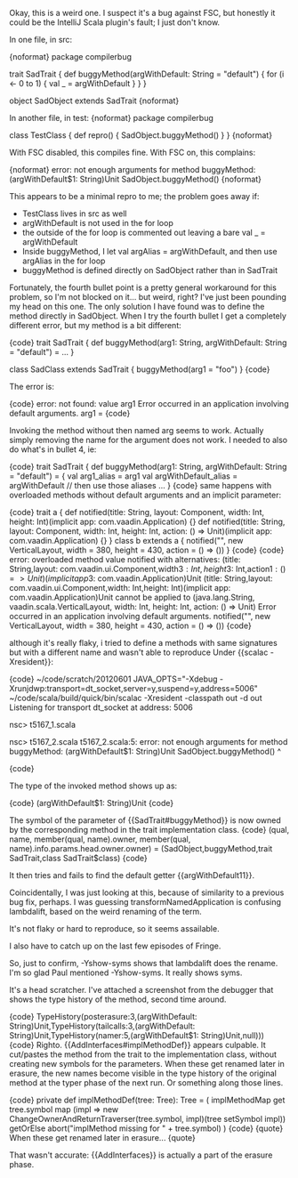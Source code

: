 Okay, this is a weird one. I suspect it's a bug against FSC, but honestly it could be the IntelliJ Scala plugin's fault; I just don't know.

In one file, in src:

{noformat}
package compilerbug

trait SadTrait {
  def buggyMethod(argWithDefault: String = "default") {
    for (i <- 0 to 1) {
      val _ = argWithDefault
    }
  }
}

object SadObject extends SadTrait
{noformat}

In another file, in test:
{noformat}
package compilerbug

class TestClass {
  def repro() {
    SadObject.buggyMethod()
  }
}
{noformat}

With FSC disabled, this compiles fine. With FSC on, this complains:

{noformat}
error: not enough arguments for method buggyMethod: (argWithDefault$1: String)Unit
SadObject.buggyMethod()
{noformat}

This appears to be a minimal repro to me; the problem goes away if:
* TestClass lives in src as well
* argWithDefault is not used in the for loop
* the outside of the for loop is commented out leaving a bare val _ = argWithDefault
* Inside buggyMethod, I let val argAlias = argWithDefault, and then use argAlias in the for loop
* buggyMethod is defined directly on SadObject rather than in SadTrait

Fortunately, the fourth bullet point is a pretty general workaround for this problem, so I'm not blocked on it... but weird, right?
I've just been pounding my head on this one. The only solution I have found was to define the method directly in SadObject. When I try the fourth bullet I get a completely different error, but my method is a bit different:

{code}
trait SadTrait {
  def buggyMethod(arg1: String, argWithDefault: String = "default") = ...
}

class SadClass extends SadTrait {
  buggyMethod(arg1 = "foo")
}
{code}

The error is:

{code}
error: not found: value arg1
Error occurred in an application involving default arguments.
arg1 =
{code}

Invoking the method without then named arg seems to work.
Actually simply removing the name for the argument does not work. I needed to also do what's in bullet 4, ie:

{code}
trait SadTrait {
  def buggyMethod(arg1: String, argWithDefault: String = "default") = {
    val arg1_alias = arg1
    val argWithDefault_alias = argWithDefault
    // then use those aliases ...
}
{code}
same happens with overloaded methods without default arguments and an implicit parameter:

{code}
trait a {
  def notified(title: String, layout: Component, width: Int, height: Int)(implicit app: com.vaadin.Application) {}
  def notified(title: String, layout: Component, width: Int, height: Int, action: () => Unit)(implicit app: com.vaadin.Application) {}
}
class b extends a {
    notified("", new VerticalLayout, width = 380, height = 430, action = () => ())
}
{code}
{code}
error: overloaded method value notified with alternatives:
(title: String,layout: com.vaadin.ui.Component,width$3: Int,height$3: Int,action$1: () => Unit)(implicit app$3: com.vaadin.Application)Unit <and>
(title: String,layout: com.vaadin.ui.Component,width: Int,height: Int)(implicit app: com.vaadin.Application)Unit
cannot be applied to (java.lang.String, vaadin.scala.VerticalLayout, width: Int, height: Int, action: () => Unit)
Error occurred in an application involving default arguments.
notified("", new VerticalLayout, width = 380, height = 430, action = () => ())
{code}

although it's really flaky, i tried to define a methods with same signatures but with a different name and wasn't able to reproduce
Under {{scalac -Xresident}}:

{code}
~/code/scratch/20120601 JAVA_OPTS="-Xdebug -Xrunjdwp:transport=dt_socket,server=y,suspend=y,address=5006" ~/code/scala/build/quick/bin/scalac -Xresident -classpath out -d out 
Listening for transport dt_socket at address: 5006

nsc> t5167_1.scala

nsc> t5167_2.scala
t5167_2.scala:5: error: not enough arguments for method buggyMethod: (argWithDefault$1: String)Unit
    SadObject.buggyMethod()
                         ^

{code}

The type of the invoked method shows up as:

{code}
(argWithDefault$1: String)Unit
{code}

The symbol of the parameter of {{SadTrait#buggyMethod}} is now owned by the corresponding method in the trait implementation class.
{code}
(qual, name, member(qual, name).owner, member(qual, name).info.params.head.owner.owner)
   = (SadObject,buggyMethod,trait SadTrait,class SadTrait$class)
{code}

It then tries and fails to find the default getter {{argWithDefault$1$1}}.

Coincidentally, I was just looking at this, because of similarity to a previous bug fix, perhaps.  I was guessing transformNamedApplication is confusing lambdalift, based on the weird renaming of the term.

It's not flaky or hard to reproduce, so it seems assailable.

I also have to catch up on the last few episodes of Fringe.

So, just to confirm, -Yshow-syms shows that lambdalift does the rename.  I'm so glad Paul mentioned -Yshow-syms.  It really shows syms.



It's a head scratcher. I've attached a screenshot from the debugger that shows the type history of the method, second time around.

{code}
TypeHistory(posterasure:3,(argWithDefault: String)Unit,TypeHistory(tailcalls:3,(argWithDefault: String)Unit,TypeHistory(namer:5,(argWithDefault$1: String)Unit,null)))
{code}
Righto. {{AddInterfaces#implMethodDef}} appears culpable. It cut/pastes the method from the trait to the implementation class, without creating new symbols for the parameters. When these get renamed later in erasure, the new names become visible in the type history of the original method at the typer phase of the next run. Or something along those lines.

{code}
  private def implMethodDef(tree: Tree): Tree = (
    implMethodMap get tree.symbol
            map (impl => new ChangeOwnerAndReturnTraverser(tree.symbol, impl)(tree setSymbol impl))
      getOrElse abort("implMethod missing for " + tree.symbol)
  )
{code}
{quote} 
When these get renamed later in erasure...
{quote}

That wasn't accurate: {{AddInterfaces}} is actually a part of the erasure phase.
